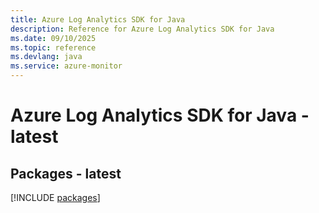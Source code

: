 ```yaml
---
title: Azure Log Analytics SDK for Java
description: Reference for Azure Log Analytics SDK for Java
ms.date: 09/10/2025
ms.topic: reference
ms.devlang: java
ms.service: azure-monitor
---
```

# Azure Log Analytics SDK for Java - latest
## Packages - latest
[!INCLUDE [packages](log-analytics-index.md)]